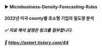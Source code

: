 #### ▶ Microbusiness-Density-Forecasting-Rules
#### 2022년 미국 county별 초소형 기업의 밀도량 분석

##### ✅ 자료 해석 설명은 링크를 첨부합니다.
##### 🔎 https://astart.tistory.com/44

